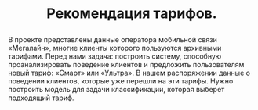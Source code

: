 # **<p style="text-align: center;">Рекомендация тарифов.</p>**

В проекте представлены данные оператора мобильной связи «Мегалайн», многие клиенты которого пользуются архивными тарифами. Перед нами задача: построить систему, способную проанализировать поведение клиентов и предложить пользователям новый тариф: «Смарт» или «Ультра».
В нашем распоряжении данные о поведении клиентов, которые уже перешли на эти тарифы. Нужно построить модель для задачи классификации, которая выберет подходящий тариф. 
